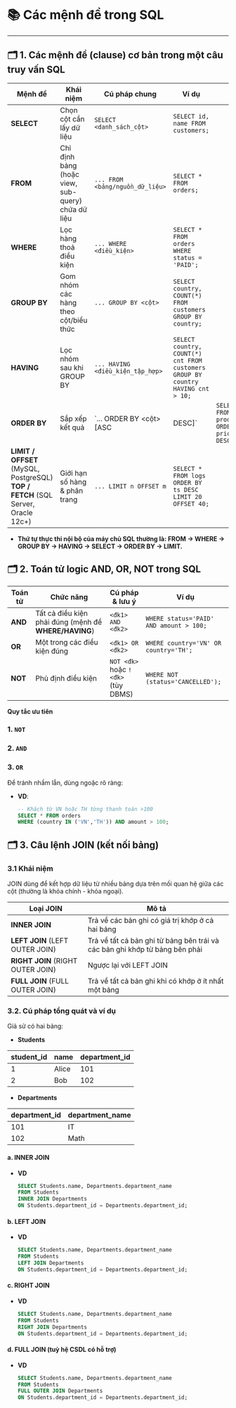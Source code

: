 # 📚 Các mệnh đề trong SQL

---

## 🗂️ 1. Các mệnh đề (clause) cơ bản trong một câu truy vấn SQL

| Mệnh đề                                                                               | Khái niệm                                         | Cú pháp chung                    | Ví dụ                                                                           |                                               |
| ------------------------------------------------------------------------------------- | ------------------------------------------------- | -------------------------------- | ------------------------------------------------------------------------------- | --------------------------------------------- |
| **SELECT**                                                                            | Chọn cột cần lấy dữ liệu                          | `SELECT <danh_sách_cột>`         | `SELECT id, name FROM customers;`                                               |                                               |
| **FROM**                                                                              | Chỉ định bảng (hoặc view, sub-query) chứa dữ liệu | `... FROM <bảng/nguồn_dữ_liệu>`  | `SELECT * FROM orders;`                                                         |                                               |
| **WHERE**                                                                             | Lọc hàng thoả điều kiện                           | `... WHERE <điều_kiện>`          | `SELECT * FROM orders WHERE status = 'PAID';`                                   |                                               |
| **GROUP BY**                                                                          | Gom nhóm các hàng theo cột/biểu thức              | `... GROUP BY <cột>`             | `SELECT country, COUNT(*) FROM customers GROUP BY country;`                     |                                               |
| **HAVING**                                                                            | Lọc nhóm sau khi GROUP BY                         | `... HAVING <điều_kiện_tập_hợp>` | `SELECT country, COUNT(*) cnt FROM customers GROUP BY country HAVING cnt > 10;` |                                               |
| **ORDER BY**                                                                          | Sắp xếp kết quả                                   | \`... ORDER BY \<cột> \[ASC      | DESC]\`                                                                         | `SELECT * FROM products ORDER BY price DESC;` |
| **LIMIT / OFFSET** (MySQL, PostgreSQL) <br> **TOP / FETCH** (SQL Server, Oracle 12c+) | Giới hạn số hàng & phân trang                     | `... LIMIT n OFFSET m`           | `SELECT * FROM logs ORDER BY ts DESC LIMIT 20 OFFSET 40;`                       |                                               |

- **Thứ tự thực thi nội bộ của máy chủ SQL thường là: FROM → WHERE → GROUP BY → HAVING → SELECT → ORDER BY → LIMIT.**

## 🗂️ 2. Toán tử logic AND, OR, NOT trong SQL
| Toán tử | Chức năng                                             | Cú pháp & lưu ý                    | Ví dụ                                   |
| ------- | ----------------------------------------------------- | ---------------------------------- | --------------------------------------- |
| **AND** | Tất cả điều kiện phải đúng (mệnh đề **WHERE/HAVING**) | `<đk1> AND <đk2>`                  | `WHERE status='PAID' AND amount > 100;` |
| **OR**  | Một trong các điều kiện đúng                          | `<đk1> OR <đk2>`                   | `WHERE country='VN' OR country='TH';`   |
| **NOT** | Phủ định điều kiện                                    | `NOT <đk>` hoặc `!<đk>` (tùy DBMS) | `WHERE NOT (status='CANCELLED');`       |

**Quy tắc ưu tiên**
### 1. `NOT`
### 2. `AND`
### 3. `OR`
Để tránh nhầm lẫn, dùng ngoặc rõ ràng:
- **VD**:
    ```sql
    -- Khách từ VN hoặc TH từng thanh toán >100
    SELECT * FROM orders
    WHERE (country IN ('VN','TH')) AND amount > 100;

## 🗂️ 3. Câu lệnh JOIN (kết nối bảng)
### 3.1 Khái niệm
JOIN dùng để kết hợp dữ liệu từ nhiều bảng dựa trên mối quan hệ giữa các cột (thường là khóa chính - khóa ngoại).

| Loại JOIN                         | Mô tả                                                                       |
| --------------------------------- | --------------------------------------------------------------------------- |
| **INNER JOIN**                    | Trả về các bản ghi có giá trị khớp ở cả hai bảng                            |
| **LEFT JOIN** (LEFT OUTER JOIN)   | Trả về tất cả bản ghi từ bảng bên trái và các bản ghi khớp từ bảng bên phải |
| **RIGHT JOIN** (RIGHT OUTER JOIN) | Ngược lại với LEFT JOIN                                                     |
| **FULL JOIN** (FULL OUTER JOIN)   | Trả về tất cả bản ghi khi có khớp ở ít nhất một bảng                        |

### 3.2. Cú pháp tổng quát và ví dụ
Giả sử có hai bảng:

- **Students**

| student\_id | name  | department\_id |
| ----------- | ----- | -------------- |
| 1           | Alice | 101            |
| 2           | Bob   | 102            |

- **Departments**

| department\_id | department\_name |
| -------------- | ---------------- |
| 101            | IT               |
| 102            | Math             |

#### a. INNER JOIN
- **VD**
    ```sql
    SELECT Students.name, Departments.department_name
    FROM Students
    INNER JOIN Departments
    ON Students.department_id = Departments.department_id;

#### b. LEFT JOIN
- **VD**
    ```sql
    SELECT Students.name, Departments.department_name
    FROM Students
    LEFT JOIN Departments
    ON Students.department_id = Departments.department_id;

#### c. RIGHT JOIN
- **VD**    
    ```sql
    SELECT Students.name, Departments.department_name
    FROM Students
    RIGHT JOIN Departments
    ON Students.department_id = Departments.department_id;

#### d. FULL JOIN (tuỳ hệ CSDL có hỗ trợ)
- **VD**
    ```sql
    SELECT Students.name, Departments.department_name
    FROM Students
    FULL OUTER JOIN Departments
    ON Students.department_id = Departments.department_id;



